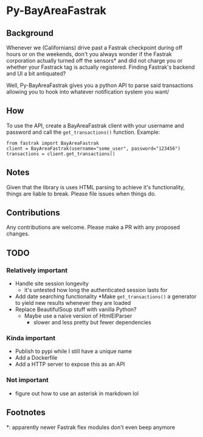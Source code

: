 # Py-BayAreaFastrak

## Background
Whenever we (Californians) drive past a Fastrak checkpoint during off hours or on the weekends, don't you always wonder 
if the Fastrak corporation actually turned off the sensors* and did not charge you or whether your Fastrack tag is 
actually registered. Finding Fastrak's backend and UI a bit antiquated? 

Well, Py-BayAreaFastrak gives you
a python API to parse said transactions allowing you to hook into whatever notification system you want/

## How
To use the API, create a BayAreaFastrak client with your username and password and call the `get_transactions()` 
function. Example:
```
from fastrak import BayAreaFastrak
client = BayAreaFastrak(username="some_user", password="123456")
transactions = client.get_transactions()
```

## Notes
Given that the library is uses HTML parsing to achieve it's functionality, things are liable to 
break. Please file issues when things do.


## Contributions
Any contributions are welcome. Please make a PR with any proposed changes.

## TODO
### Relatively important
* Handle site session longevity
  * it's untested how long the authenticated session lasts for
* Add date searching functionality
  *Make `get_transactions()` a generator to yield new results whenever they are loaded
* Replace BeautifulSoup stuff with vanilla Python?
  * Maybe use a naive version of HtmlElParser
    * slower and less pretty but fewer dependencies

### Kinda important
* Publish to pypi while I still have a unique name
* Add a Dockerfile
* Add a HTTP server to expose this as an API
  
### Not important
* figure out how to use an asterisk in markdown lol

## Footnotes
*: apparently newer Fastrak flex modules don't even beep anymore